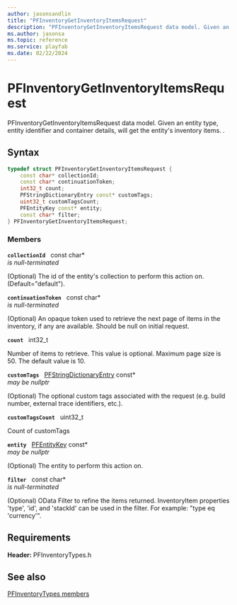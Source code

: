 ```yaml
---
author: jasonsandlin
title: "PFInventoryGetInventoryItemsRequest"
description: "PFInventoryGetInventoryItemsRequest data model. Given an entity type, entity identifier and container details, will get the entity's inventory items. ."
ms.author: jasonsa
ms.topic: reference
ms.service: playfab
ms.date: 02/22/2024
---
```


# PFInventoryGetInventoryItemsRequest  

PFInventoryGetInventoryItemsRequest data model. Given an entity type, entity identifier and container details, will get the entity's inventory items. .  

## Syntax  
  
```cpp
typedef struct PFInventoryGetInventoryItemsRequest {  
    const char* collectionId;  
    const char* continuationToken;  
    int32_t count;  
    PFStringDictionaryEntry const* customTags;  
    uint32_t customTagsCount;  
    PFEntityKey const* entity;  
    const char* filter;  
} PFInventoryGetInventoryItemsRequest;  
```
  
### Members  
  
**`collectionId`** &nbsp; const char*  
*is null-terminated*  
  
(Optional) The id of the entity's collection to perform this action on. (Default="default").
  
**`continuationToken`** &nbsp; const char*  
*is null-terminated*  
  
(Optional) An opaque token used to retrieve the next page of items in the inventory, if any are available. Should be null on initial request.
  
**`count`** &nbsp; int32_t  
  
Number of items to retrieve. This value is optional. Maximum page size is 50. The default value is 10.
  
**`customTags`** &nbsp; [PFStringDictionaryEntry](../../pftypes/structs/pfstringdictionaryentry.md) const*  
*may be nullptr*  
  
(Optional) The optional custom tags associated with the request (e.g. build number, external trace identifiers, etc.).
  
**`customTagsCount`** &nbsp; uint32_t  
  
Count of customTags
  
**`entity`** &nbsp; [PFEntityKey](../../pftypes/structs/pfentitykey-c.md) const*  
*may be nullptr*  
  
(Optional) The entity to perform this action on.
  
**`filter`** &nbsp; const char*  
*is null-terminated*  
  
(Optional) OData Filter to refine the items returned. InventoryItem properties 'type', 'id', and 'stackId' can be used in the filter. For example: "type eq 'currency'".
  
  
## Requirements  
  
**Header:** PFInventoryTypes.h
  
## See also  
[PFInventoryTypes members](../pfinventorytypes_members.md)  

  
  

